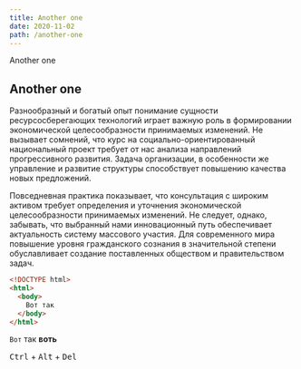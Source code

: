 ```yaml
---
title: Another one
date: 2020-11-02
path: /another-one
---
```


Another one

## Another one

Разнообразный и богатый опыт понимание сущности ресурсосберегающих технологий играет важную роль в формировании экономической целесообразности принимаемых изменений. Не вызывает сомнений, что курс на социально-ориентированный национальный проект требует от нас анализа направлений прогрессивного развития. Задача организации, в особенности же управление и развитие структуры способствует повышению качества новых предложений.

Повседневная практика показывает, что консультация с широким активом требует определения и уточнения экономической целесообразности принимаемых изменений. Не следует, однако, забывать, что выбранный нами инновационный путь обеспечивает актуальность систему массового участия. Для современного мира повышение уровня гражданского сознания в значительной степени обуславливает создание поставленных обществом и правительством задач.

```html
<!DOCTYPE html>
<html>
  <body>
    Вот так
  </body>
</html>
```

`Вот` так **воть**

<kbd>Ctrl</kbd> + <kbd>Alt</kbd> + <kbd>Del</kbd>
